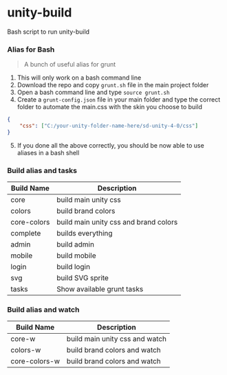 # unity-build
Bash script to run unity-build

### Alias for Bash

> A bunch of useful alias for grunt

1. This will only work on a bash command line
2. Download the  repo and copy ```grunt.sh``` file in the main project folder
3. Open a bash command line and type ```source grunt.sh```
4. Create a ```grunt-config.json``` file in your main folder and type the correct folder to automate the main.css with the skin you choose to build
```json
{
    "css": ["C:/your-unity-folder-name-here/sd-unity-4-0/css"]
}
```
5. If you done all the above correctly, you should be now able to use aliases in a bash shell

### Build alias and tasks

| Build Name    | Description                          |
|---------------|--------------------------------------|
| core          | build main unity css                 |
| colors        | build brand colors                   |
| core-colors   | build main unity css and brand colors|
| complete      | builds everything                    |
| admin         | build admin                          |
| mobile        | build mobile                         |
| login         | build login                          |
| svg           | build SVG sprite                     |
| tasks         | Show available grunt tasks           |

### Build alias and watch

| Build Name    | Description                          |
|---------------|--------------------------------------|
| core-w        | build main unity css and watch       |
| colors-w      | build brand colors and watch         |
| core-colors-w | build brand colors and watch         |





